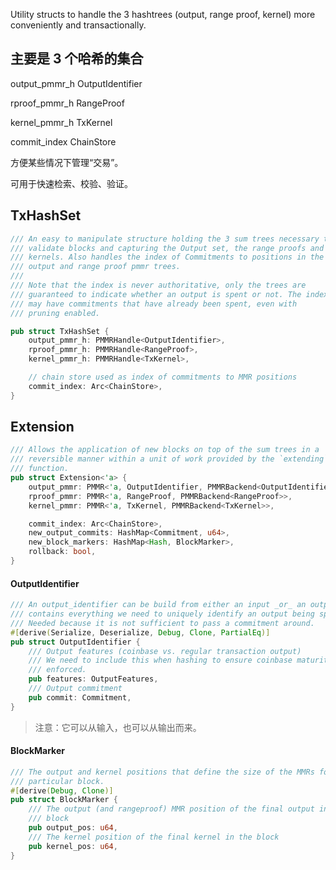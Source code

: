 Utility structs to handle the 3 hashtrees \(output, range proof, kernel\) more conveniently and transactionally.

## 主要是 3 个哈希的集合

output\_pmmr\_h OutputIdentifier

rproof\_pmmr\_h RangeProof

kernel\_pmmr\_h TxKernel

commit\_index ChainStore

方便某些情况下管理“交易”。

可用于快速检索、校验、验证。

## TxHashSet

```rust
/// An easy to manipulate structure holding the 3 sum trees necessary to
/// validate blocks and capturing the Output set, the range proofs and the
/// kernels. Also handles the index of Commitments to positions in the
/// output and range proof pmmr trees.
///
/// Note that the index is never authoritative, only the trees are
/// guaranteed to indicate whether an output is spent or not. The index
/// may have commitments that have already been spent, even with
/// pruning enabled.

pub struct TxHashSet {
    output_pmmr_h: PMMRHandle<OutputIdentifier>,
    rproof_pmmr_h: PMMRHandle<RangeProof>,
    kernel_pmmr_h: PMMRHandle<TxKernel>,

    // chain store used as index of commitments to MMR positions
    commit_index: Arc<ChainStore>,
}
```

## Extension

```rust
/// Allows the application of new blocks on top of the sum trees in a
/// reversible manner within a unit of work provided by the `extending`
/// function.
pub struct Extension<'a> {
    output_pmmr: PMMR<'a, OutputIdentifier, PMMRBackend<OutputIdentifier>>,
    rproof_pmmr: PMMR<'a, RangeProof, PMMRBackend<RangeProof>>,
    kernel_pmmr: PMMR<'a, TxKernel, PMMRBackend<TxKernel>>,

    commit_index: Arc<ChainStore>,
    new_output_commits: HashMap<Commitment, u64>,
    new_block_markers: HashMap<Hash, BlockMarker>,
    rollback: bool,
}
```

#### OutputIdentifier

```rust
/// An output_identifier can be build from either an input _or_ an output and
/// contains everything we need to uniquely identify an output being spent.
/// Needed because it is not sufficient to pass a commitment around.
#[derive(Serialize, Deserialize, Debug, Clone, PartialEq)]
pub struct OutputIdentifier {
    /// Output features (coinbase vs. regular transaction output)
    /// We need to include this when hashing to ensure coinbase maturity can be
    /// enforced.
    pub features: OutputFeatures,
    /// Output commitment
    pub commit: Commitment,
}
```

> 注意：它可以从输入，也可以从输出而来。

#### BlockMarker

```rust
/// The output and kernel positions that define the size of the MMRs for a
/// particular block.
#[derive(Debug, Clone)]
pub struct BlockMarker {
    /// The output (and rangeproof) MMR position of the final output in the
    /// block
    pub output_pos: u64,
    /// The kernel position of the final kernel in the block
    pub kernel_pos: u64,
}
```



